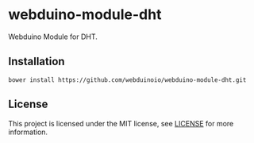 # webduino-module-dht

Webduino Module for DHT.

## Installation

```shell
bower install https://github.com/webduinoio/webduino-module-dht.git
```

## License

This project is licensed under the MIT license, see [LICENSE](LICENSE) for more information.
